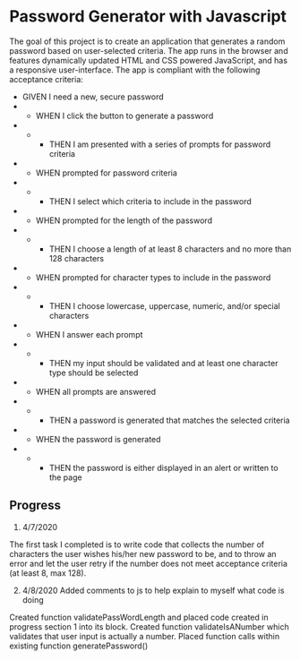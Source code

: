 # Password Generator with Javascript

The goal of this project is to create an application that generates a random password based on user-selected criteria. The app runs in the browser and features dynamically updated HTML and CSS powered JavaScript, and has a responsive user-interface.  The app is compliant with the following acceptance criteria:


* GIVEN I need a new, secure password
* *  WHEN I click the button to generate a password
* * * THEN I am presented with a series of prompts for password criteria
* * WHEN prompted for password criteria
* * * THEN I select which criteria to include in the password
* * WHEN prompted for the length of the password
* * * THEN I choose a length of at least 8 characters and no more than 128 characters
* * WHEN prompted for character types to include in the password
* * * THEN I choose lowercase, uppercase, numeric, and/or special characters
* * WHEN I answer each prompt
* * * THEN my input should be validated and at least one character type should be selected
* * WHEN all prompts are answered
* * * THEN a password is generated that matches the selected criteria
* * WHEN the password is generated
* * * THEN the password is either displayed in an alert or written to the page


## Progress

1) 4/7/2020 

The first task I completed is to write code that collects the number of characters the user wishes his/her new password to be, and to throw an error  and let the user retry if the number does not meet acceptance criteria (at least 8, max 128).

2) 4/8/2020
Added comments to js to help explain to myself what code is doing

Created function validatePassWordLength and placed code created in progress section 1 into its block.
Created function validateIsANumber which validates that user input is actually a number.
Placed function calls within existing function generatePassword()